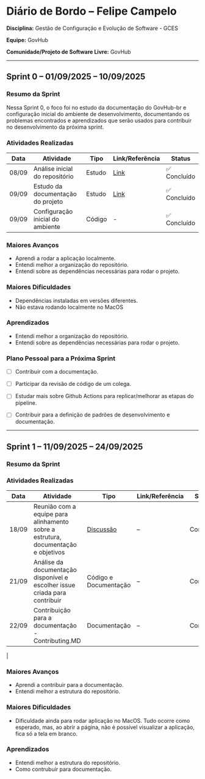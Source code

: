 # Diário de Bordo – Felipe Campelo

**Disciplina:** Gestão de Configuração e Evolução de Software - GCES

**Equipe:** GovHub

**Comunidade/Projeto de Software Livre:** GovHub


---

## Sprint 0 – 01/09/2025 – 10/09/2025

### Resumo da Sprint

Nessa Sprint 0, o foco foi no estudo da documentação do GovHub-br e configuração inicial do ambiente de desenvolvimento, documentando os problemas encontrados e aprendizados que serão usados para contribuir no desenvolvimento da próxima sprint.

### Atividades Realizadas

| Data | Atividade | Tipo | Link/Referência | Status |
|------|-----------|------|-----------------|---------|
| 08/09 | Análise inicial do repositório | Estudo | [Link](https://github.com/GovHub-br/data-application-gov-hub) | ✅ Concluído |
| 09/09 | Estudo da documentação do projeto | Estudo | [Link](http://gov-hub.io/documentacao/instalacao/) | ✅ Concluído |
| 09/09 | Configuração inicial do ambiente | Código | - | ✅ Concluído |


### Maiores Avanços

* Aprendi a rodar a aplicação localmente.
* Entendi melhor a organização do repositório.
* Entendi sobre as dependências necessárias para rodar o projeto.

### Maiores Dificuldades

* Dependências instaladas em versões diferentes.
* Não estava rodando localmente no MacOS

### Aprendizados

* Entendi melhor a organização do repositório.
* Entendi sobre as dependências necessárias para rodar o projeto.


### Plano Pessoal para a Próxima Sprint

* [ ] Contribuir com a documentação.
* [ ] Participar da revisão de código de um colega.
* [ ] Estudar mais sobre Github Actions para replicar/melhorar as etapas do pipeline.
* [ ] Contribuir para a definição de padrões de desenvolvimento e documentação.


---

## Sprint 1 – 11/09/2025 – 24/09/2025

### Resumo da Sprint

### Atividades Realizadas

| Data | Atividade | Tipo | Link/Referência | Status |
| ----- | ------------------------------------------- | --------------------------------- | --------------- | --------- |
| 18/09 | Reunião com a equipe para alinhamento sobre a estrutura, documentação e objetivos | [Discussão](https://unbbr.sharepoint.com/:v:/s/GCES-GovHub/EYrOutQ0LolElFxdvpaC9HIB4ievbv2DvaoHX2_KcENrcw?e=83DvhU&nav=eyJyZWZlcnJhbEluZm8iOnsicmVmZXJyYWxBcHAiOiJTdHJlYW1XZWJBcHAiLCJyZWZlcnJhbFZpZXciOiJTaGFyZURpYWxvZy1MaW5rIiwicmVmZXJyYWxBcHBQbGF0Zm9ybSI6IldlYiIsInJlZmVycmFsTW9kZSI6InZpZXcifX0%3D) | – | Concluído |
| 21/09 | Análise da documentação disponível e escolher issue criada para contribuir | Código e Documentação | – | Concluído |
| 22/09 | Contribuição para a documentação - Contributing.MD| Documentação | – | Concluído |
|

### Maiores Avanços

* Aprendi a contribuir para a documentação.
* Entendi melhor a estrutura do repositório.

### Maiores Dificuldades
* Dificuldade ainda para rodar aplicação no MacOS. Tudo ocorre como esperado, mas, ao abrir a página, não é possível visualizar a aplicação, fica só a tela em branco.

### Aprendizados
* Entendi melhor a estrutura do repositório.
* Como contrubuir para documentação.